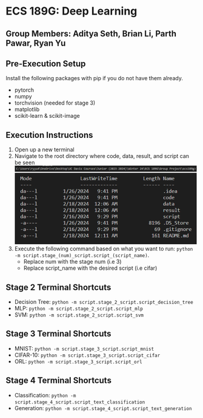 # ECS 189G: Deep Learning

## Group Members: Aditya Seth, Brian Li, Parth Pawar, Ryan Yu

## Pre-Execution Setup
Install the following packages with pip if you do not have them already.
- pytorch
- numpy
- torchvision (needed for stage 3)
- matplotlib
-  scikit-learn & scikit-image

## Execution Instructions
1. Open up a new terminal
2. Navigate to the root directory where code, data, result, and script can be seen
![root path](./images/image-3.png)
![root contents](./images/image.png)
3. Execute the following command based on what you want to run: `python -m script.stage_(num)_script.script_(script_name)`.
   - Replace num with the stage num (i.e 3)
   - Replace script_name with the desired script (i.e cifar)

## Stage 2 Terminal Shortcuts
   - Decision Tree: `python -m script.stage_2_script.script_decision_tree`
   - MLP: `python -m script.stage_2_script.script_mlp`
   - SVM: `python -m script.stage_2_script.script_svm`

## Stage 3 Terminal Shortcuts
   - MNIST: `python -m script.stage_3_script.script_mnist`
   - CIFAR-10: `python -m script.stage_3_script.script_cifar`
   - ORL: `python -m script.stage_3_script.script_orl`

## Stage 4 Terminal Shortcuts
   - Classification: `python -m script.stage_4_script.script_text_classification`
   - Generation: `python -m script.stage_4_script.script_text_generation`
